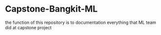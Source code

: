 # Capstone-Bangkit-ML

the function of this repository is to documentation everything that ML team did at capstone project
